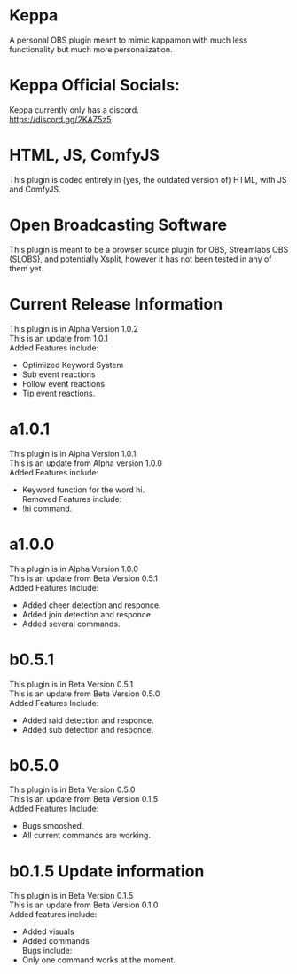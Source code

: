 # Keppa
A personal OBS plugin meant to mimic kappamon with much less functionality but much more personalization.
# Keppa Official Socials:
Keppa currently only has a discord. <br>
https://discord.gg/2KAZ5z5
# HTML, JS, ComfyJS
This plugin is coded entirely in (yes, the outdated version of) HTML, with JS and ComfyJS.
# Open Broadcasting Software
This plugin is meant to be a browser source plugin for OBS, Streamlabs OBS (SLOBS), and potentially Xsplit, however it has not been tested in any of them yet.
# Current Release Information
This plugin is in Alpha Version 1.0.2 <br>
This is an update from 1.0.1 <br>
Added Features include: <br>
* Optimized Keyword System <br>
* Sub event reactions <br>
* Follow event reactions <br>
* Tip event reactions. <br>
# a1.0.1
This plugin is in Alpha Version 1.0.1 <br>
This is an update from Alpha version 1.0.0 <br>
Added Features include: <br>
* Keyword function for the word hi. <br>
Removed Features include: <br>
* !hi command. <br>
# a1.0.0
This plugin is in Alpha Version 1.0.0 <br>
This is an update from Beta Version 0.5.1 <br>
Added Features Include: <br>
* Added cheer detection and responce. <br>
* Added join detection and responce. <br>
* Added several commands. <br>
# b0.5.1
This plugin is in Beta Version 0.5.1 <br>
This is an update from Beta Version 0.5.0 <br>
Added Features Include: <br>
* Added raid detection and responce. <br>
* Added sub detection and responce. <br>
# b0.5.0
This plugin is in Beta Version 0.5.0 <br>
This is an update from Beta Version 0.1.5 <br>
Added Features Include:<br>
* Bugs smooshed.<br>
* All current commands are working. <br>
# b0.1.5 Update information 
This plugin is in Beta Version 0.1.5 <br>
This is an update from Beta Version 0.1.0 <br>
Added features include: <br>
* Added visuals <br>
* Added commands <br>
Bugs include: <br>
* Only one command works at the moment. <br>

